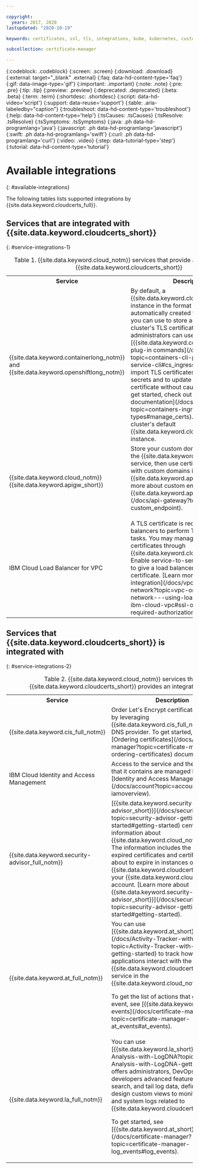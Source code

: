 ```yaml
---

copyright:
  years: 2017, 2020
lastupdated: "2020-10-19"

keywords: certificates, ssl, tls, integrations, kube, kubernetes, custom domain

subcollection: certificate-manager

---
```


{:codeblock: .codeblock}
{:screen: .screen}
{:download: .download}
{:external: target="_blank" .external}
{:faq: data-hd-content-type='faq'}
{:gif: data-image-type='gif'}
{:important: .important}
{:note: .note}
{:pre: .pre}
{:tip: .tip}
{:preview: .preview}
{:deprecated: .deprecated}
{:beta: .beta}
{:term: .term}
{:shortdesc: .shortdesc}
{:script: data-hd-video='script'}
{:support: data-reuse='support'}
{:table: .aria-labeledby="caption"}
{:troubleshoot: data-hd-content-type='troubleshoot'}
{:help: data-hd-content-type='help'}
{:tsCauses: .tsCauses}
{:tsResolve: .tsResolve}
{:tsSymptoms: .tsSymptoms}
{:java: .ph data-hd-programlang='java'}
{:javascript: .ph data-hd-programlang='javascript'}
{:swift: .ph data-hd-programlang='swift'}
{:curl: .ph data-hd-programlang='curl'}
{:video: .video}
{:step: data-tutorial-type='step'}
{:tutorial: data-hd-content-type='tutorial'}



# Available integrations
{: #available-integrations}

The following tables lists supported integrations by {{site.data.keyword.cloudcerts_full}}.

## Services that are integrated with {{site.data.keyword.cloudcerts_short}}
{: #service-integrations-1}

<table>
<caption>Table 1. {{site.data.keyword.cloud_notm}} services that provide an integration with {{site.data.keyword.cloudcerts_short}}</caption>
  <tr>
    <th> Service </th>
    <th> Description </th>
  </tr>
  <tr>
    <td>{{site.data.keyword.containerlong_notm}} and {{site.data.keyword.openshiftlong_notm}}</td>
    <td>By default, a {{site.data.keyword.cloudcerts_short}} instance in the format `kube-<cluster_ID>` is automatically created for each cluster that you can use to store and manage the cluster's TLS certificates. Cluster administrators can use the [{{site.data.keyword.containerlong_notm}} plug-in commands](/docs/containers?topic=containers-cli-plugin-kubernetes-service-cli#cs_ingress_secret_create) to import TLS certificates as Kubernetes secrets and to update secrets with a new certificate without causing downtime. To get started, check out the [Ingress TLS documentation](/docs/containers?topic=containers-ingress-types#manage_certs). Do not delete your cluster's default {{site.data.keyword.cloudcerts_short}} instance.</td>
  </tr>
  <tr>
    <td>{{site.data.keyword.cloud_notm}} {{site.data.keyword.apigw_short}}</td>
    <td>Store your custom domain certificates in the {{site.data.keyword.cloudcerts_short}} service, then use certificate CRNs to bind with custom domains in {{site.data.keyword.apigw_short}}. [Learn more about custom endpoints in {{site.data.keyword.apigw_short}}](/docs/api-gateway?topic=api-gateway-custom_endpoint).</p></td>
  </tr>
  <tr>
    <td>IBM Cloud Load Balancer for VPC</td>
    <td>A TLS certificate is required for load balancers to perform TLS offloading tasks. You may manage the TLS certificates through {{site.data.keyword.cloudcerts_short}}. Enable service-to-service authorization to give a load balancer access to your certificate. [Learn more about this integration](/docs/vpc-on-classic-network?topic=vpc-on-classic-network---using-load-balancers-in-ibm-cloud-vpc#ssl-offloading-and-required-authorizations)</td>
  </tr>
</table>

## Services that {{site.data.keyword.cloudcerts_short}} is integrated with
{: #service-integrations-2}

<table>
<caption>Table 2. {{site.data.keyword.cloud_notm}} services that {{site.data.keyword.cloudcerts_short}} provides an integration for.</caption>
  <tr>
    <th> Service </th>
    <th> Description </th>
  </tr>
  <tr>
    <td>{{site.data.keyword.cis_full_notm}}</td>
    <td>Order Let's Encrypt certificates with ease by leveraging {{site.data.keyword.cis_full_notm}} as your DNS provider. To get started, see the [Ordering certificates](/docs/certificate-manager?topic=certificate-manager-ordering-certificates) documentation.</td>
  </tr>
  <tr>
    <td>IBM Cloud Identity and Access Management</td>
    <td>Access to the service and the resources that it contains are managed by using [Identity and Access Management](/docs/account?topic=account-iamoverview).</td>
  </tr>
  <tr>
    <td>{{site.data.keyword.security-advisor_full_notm}}</td>
    <td>[{{site.data.keyword.security-advisor_short}}](/docs/security-advisor?topic=security-advisor-getting-started#getting-started) centralizes the information about {{site.data.keyword.cloud_notm}} services. The information includes the indication of expired certificates and certificates that are about to expire in instances of {{site.data.keyword.cloudcerts_short}} in your {{site.data.keyword.cloud_notm}} account. [Learn more about {{site.data.keyword.security-advisor_short}}](/docs/security-advisor?topic=security-advisor-getting-started#getting-started).</td>
  </tr>
  <tr>
    <td>{{site.data.keyword.at_full_notm}}</td>
    <td>You can use [{{site.data.keyword.at_short}}](/docs/Activity-Tracker-with-LogDNA?topic=Activity-Tracker-with-LogDNA-getting-started) to track how users and applications interact with the {{site.data.keyword.cloudcerts_long_notm}} service in the {{site.data.keyword.cloud_notm}}.
    <p>To get the list of actions that generate an event, see [{{site.data.keyword.at_short}} events](/docs/certificate-manager?topic=certificate-manager-at_events#at_events).</p></td>
  </tr>
  <tr>
    <td>{{site.data.keyword.la_full_notm}}</td>
    <td>You can use [{{site.data.keyword.la_short}}](/docs/Log-Analysis-with-LogDNA?topic=Log-Analysis-with-LogDNA-getting-started) offers administrators, DevOps teams, and developers advanced features to filter, search, and tail log data, define alerts, and design custom views to monitor application and system logs related to {{site.data.keyword.cloudcerts_short}}.
    <p>To get started, see [{{site.data.keyword.at_short}} events](/docs/certificate-manager?topic=certificate-manager-log_events#log_events).</p></td>
  </tr>
</table>
